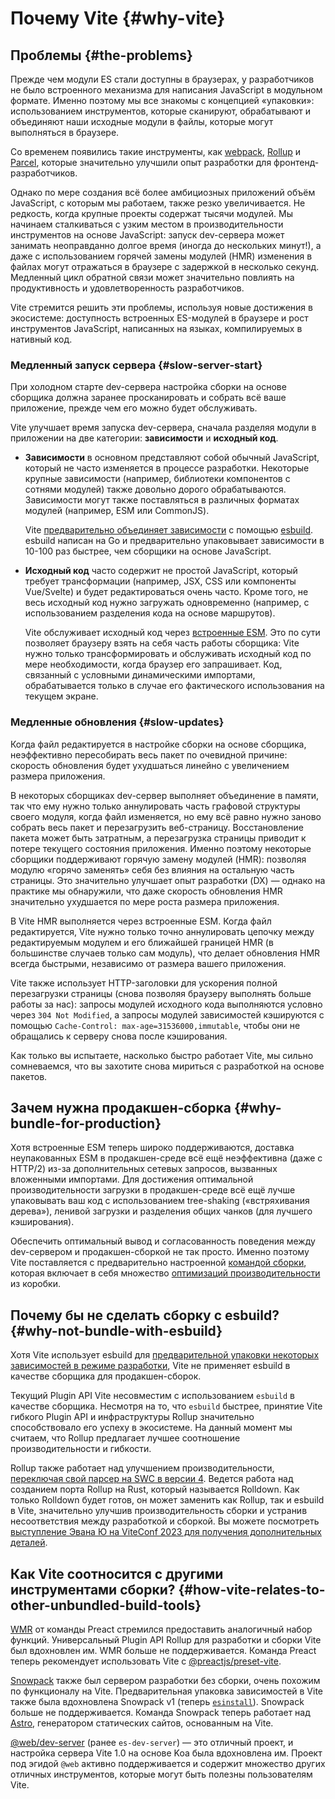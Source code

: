 # Почему Vite {#why-vite}

## Проблемы {#the-problems}

Прежде чем модули ES стали доступны в браузерах, у разработчиков не было встроенного механизма для написания JavaScript в модульном формате. Именно поэтому мы все знакомы с концепцией «упаковки»: использованием инструментов, которые сканируют, обрабатывают и объединяют наши исходные модули в файлы, которые могут выполняться в браузере.

Со временем появились такие инструменты, как [webpack](https://webpack.js.org/), [Rollup](https://rollupjs.org) и [Parcel](https://parceljs.org/), которые значительно улучшили опыт разработки для фронтенд-разработчиков.

Однако по мере создания всё более амбициозных приложений объём JavaScript, с которым мы работаем, также резко увеличивается. Не редкость, когда крупные проекты содержат тысячи модулей. Мы начинаем сталкиваться с узким местом в производительности инструментов на основе JavaScript: запуск dev-сервера может занимать неоправданно долгое время (иногда до нескольких минут!), а даже с использованием горячей замены модулей (HMR) изменения в файлах могут отражаться в браузере с задержкой в несколько секунд. Медленный цикл обратной связи может значительно повлиять на продуктивность и удовлетворенность разработчиков.

Vite стремится решить эти проблемы, используя новые достижения в экосистеме: доступность встроенных ES-модулей в браузере и рост инструментов JavaScript, написанных на языках, компилируемых в нативный код.

### Медленный запуск сервера {#slow-server-start}

При холодном старте dev-сервера настройка сборки на основе сборщика должна заранее просканировать и собрать всё ваше приложение, прежде чем его можно будет обслуживать.

Vite улучшает время запуска dev-сервера, сначала разделяя модули в приложении на две категории: **зависимости** и **исходный код**.

- **Зависимости** в основном представляют собой обычный JavaScript, который не часто изменяется в процессе разработки. Некоторые крупные зависимости (например, библиотеки компонентов с сотнями модулей) также довольно дорого обрабатываются. Зависимости могут также поставляться в различных форматах модулей (например, ESM или CommonJS).

  Vite [предварительно объединяет зависимости](./dep-pre-bundling.md) с помощью [esbuild](https://esbuild.github.io/). esbuild написан на Go и предварительно упаковывает зависимости в 10-100 раз быстрее, чем сборщики на основе JavaScript.

- **Исходный код** часто содержит не простой JavaScript, который требует трансформации (например, JSX, CSS или компоненты Vue/Svelte) и будет редактироваться очень часто. Кроме того, не весь исходный код нужно загружать одновременно (например, с использованием разделения кода на основе маршрутов).

  Vite обслуживает исходный код через [встроенные ESM](https://developer.mozilla.org/ru/docs/Web/JavaScript/Guide/Modules). Это по сути позволяет браузеру взять на себя часть работы сборщика: Vite нужно только трансформировать и обслуживать исходный код по мере необходимости, когда браузер его запрашивает. Код, связанный с условными динамическими импортами, обрабатывается только в случае его фактического использования на текущем экране.

<script setup>
import bundlerSvg from '../images/bundler.svg?raw'
import esmSvg from '../images/esm.svg?raw'
</script>
<svg-image :svg="bundlerSvg" />
<svg-image :svg="esmSvg" />

### Медленные обновления {#slow-updates}

Когда файл редактируется в настройке сборки на основе сборщика, неэффективно пересобирать весь пакет по очевидной причине: скорость обновления будет ухудшаться линейно с увеличением размера приложения.

В некоторых сборщиках dev-сервер выполняет объединение в памяти, так что ему нужно только аннулировать часть графовой структуры своего модуля, когда файл изменяется, но ему всё равно нужно заново собрать весь пакет и перезагрузить веб-страницу. Восстановление пакета может быть затратным, а перезагрузка страницы приводит к потере текущего состояния приложения. Именно поэтому некоторые сборщики поддерживают горячую замену модулей (HMR): позволяя модулю «горячо заменять» себя без влияния на остальную часть страницы. Это значительно улучшает опыт разработки (DX) — однако на практике мы обнаружили, что даже скорость обновления HMR значительно ухудшается по мере роста размера приложения.

В Vite HMR выполняется через встроенные ESM. Когда файл редактируется, Vite нужно только точно аннулировать цепочку между редактируемым модулем и его ближайшей границей HMR (в большинстве случаев только сам модуль), что делает обновления HMR всегда быстрыми, независимо от размера вашего приложения.

Vite также использует HTTP-заголовки для ускорения полной перезагрузки страницы (снова позволяя браузеру выполнять больше работы за нас): запросы модулей исходного кода выполняются условно через `304 Not Modified`, а запросы модулей зависимостей кэшируются с помощью `Cache-Control: max-age=31536000,immutable`, чтобы они не обращались к серверу снова после кэширования.

Как только вы испытаете, насколько быстро работает Vite, мы сильно сомневаемся, что вы захотите снова мириться с разработкой на основе пакетов.

## Зачем нужна продакшен-сборка {#why-bundle-for-production}

Хотя встроенные ESM теперь широко поддерживаются, доставка неупакованных ESM в продакшен-среде всё ещё неэффективна (даже с HTTP/2) из-за дополнительных сетевых запросов, вызванных вложенными импортами. Для достижения оптимальной производительности загрузки в продакшен-среде всё ещё лучше упаковывать ваш код с использованием tree-shaking («встряхивания дерева»), ленивой загрузки и разделения общих чанков (для лучшего кэширования).

Обеспечить оптимальный вывод и согласованность поведения между dev-сервером и продакшен-сборкой не так просто. Именно поэтому Vite поставляется с предварительно настроенной [командой сборки](./build.md), которая включает в себя множество [оптимизаций производительности](./features.md#build-optimizations) из коробки.

## Почему бы не сделать сборку с esbuild? {#why-not-bundle-with-esbuild}

Хотя Vite использует esbuild для [предварительной упаковки некоторых зависимостей в режиме разработки](./dep-pre-bundling.md), Vite не применяет esbuild в качестве сборщика для продакшен-сборок.

Текущий Plugin API Vite несовместим с использованием `esbuild` в качестве сборщика. Несмотря на то, что `esbuild` быстрее, принятие Vite гибкого Plugin API и инфраструктуры Rollup значительно способствовало его успеху в экосистеме. На данный момент мы считаем, что Rollup предлагает лучшее соотношение производительности и гибкости.

Rollup также работает над улучшением производительности, [переключая свой парсер на SWC в версии 4](https://github.com/rollup/rollup/pull/5073). Ведется работа над созданием порта Rollup на Rust, который называется Rolldown. Как только Rolldown будет готов, он может заменить как Rollup, так и esbuild в Vite, значительно улучшив производительность сборки и устранив несоответствия между разработкой и сборкой. Вы можете посмотреть [выступление Эвана Ю на ViteConf 2023 для получения дополнительных деталей](https://youtu.be/hrdwQHoAp0M).

## Как Vite соотносится с другими инструментами сборки? {#how-vite-relates-to-other-unbundled-build-tools}

[WMR](https://github.com/preactjs/wmr) от команды Preact стремился предоставить аналогичный набор функций. Универсальный Plugin API Rollup для разработки и сборки Vite был вдохновлен им. WMR больше не поддерживается. Команда Preact теперь рекомендует использовать Vite с [@preactjs/preset-vite](https://github.com/preactjs/preset-vite).

[Snowpack](https://www.snowpack.dev/) также был сервером разработки без сборки, очень похожим по функционалу на Vite. Предварительная упаковка зависимостей в Vite также была вдохновлена Snowpack v1 (теперь [`esinstall`](https://github.com/snowpackjs/snowpack/tree/main/esinstall)). Snowpack больше не поддерживается. Команда Snowpack теперь работает над [Astro](https://astro.build/), генератором статических сайтов, основанным на Vite.

[@web/dev-server](https://modern-web.dev/docs/dev-server/overview/) (ранее `es-dev-server`) — это отличный проект, и настройка сервера Vite 1.0 на основе Koa была вдохновлена им. Проект под эгидой `@web` активно поддерживается и содержит множество других отличных инструментов, которые могут быть полезны пользователям Vite.
